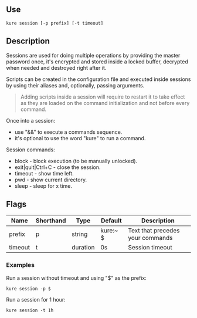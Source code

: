## Use

`kure session [-p prefix] [-t timeout]`

## Description

Sessions are used for doing multiple operations by providing the master password once, it's encrypted and stored inside a locked buffer, decrypted when needed and destroyed right after it.

Scripts can be created in the configuration file and executed inside sessions by using their aliases and, optionally, passing arguments.

> Adding scripts inside a session will require to restart it to take effect as they are loaded on the command initialization and not before every command.

Once into a session:
- use "&&" to execute a commands sequence.
- it's optional to use the word "kure" to run a command.

Session commands:
- block - block execution (to be manually unlocked).
- exit|quit|Ctrl+C - close the session.
- timeout - show time left.
- pwd - show current directory.
- sleep - sleep for x time.

## Flags

| Name | Shorthand | Type | Default | Description |
|------|-----------|------|---------|-------------|
| prefix | p | string | kure:~ $ | Text that precedes your commands |
| timeout | t | duration | 0s | Session timeout |

### Examples

Run a session without timeout and using "$" as the prefix:
```
kure session -p $
```

Run a session for 1 hour:
```
kure session -t 1h
```